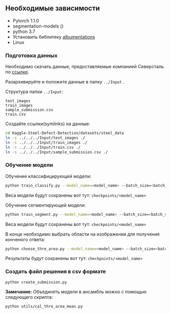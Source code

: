 ## Необходимые зависимости
* Pytorch 1.1.0
* segmentation-models ()
* python 3.7
* Установить библитеку  [albumentations](https://github.com/albu/albumentations)
* Linux

### Подготовка данных

Необходимо скачать данные, предоставляемые компанией Северсталь по
 [ссылке](https://www.kaggle.com/c/severstal-steel-defect-detection/data).

Разархивируйте и положите данные в папку `../Input` .  

Структура папки `../Input`:

```
test_images
train_images
sample_submission.csv
train.csv
```

Создайте ссылки(symlinks) на данные:

```bash
cd Kaggle-Steel-Defect-Detection/datasets/steel_data
ln -s ../../../Input/test_images ./
ln -s ../../../Input/train_images ./
ln -s ../../../Input/train.csv ./
ln -s ../../../Input/sample_submission.csv ./
```

### Обучение модели


Обучение классифицирующей модели:

```bash
python train_classify.py --model_name=<model_name> --batch_size=<batch_size> --lr=<lr> --epoch=<epoch>
```

Веса модели будут сохранены вот тут: `checkpoints/<model_name>`

Обучение сегментирующей модели:

```bash
python train_segment.py --model_name=<model_name> --batch_size=<batch_size> --lr=<lr> --epoch=<epoch>
```

Веса модели будут сохранены вот тут: `checkpoints/<model_name>`

В конце необходимо выбрать области на изображении для получения конченого ответа:
```bash
python choose_thre_area.py --model_name=<model_name> --batch_size=<batch_size> 
```

Результаты будут сохранены вот тут:  `checkpoints/<model_name>`


### Создать файл решения в csv формате

```
python create_submission.py
```

**Замечание:** Объединять модели в ансамбль можно с помощью следующего скрипта:

```bash
python utils/cal_thre_area_mean.py
```


